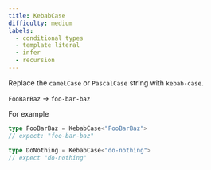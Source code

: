 ```yaml
---
title: KebabCase
difficulty: medium
labels: 
  - conditional types
  - template literal
  - infer
  - recursion
---
```

Replace the `camelCase` or `PascalCase` string with `kebab-case`.

`FooBarBaz` -> `foo-bar-baz`

For example

```ts
type FooBarBaz = KebabCase<"FooBarBaz"> 
// expect: "foo-bar-baz"

type DoNothing = KebabCase<"do-nothing">
// expect "do-nothing"
  ```




